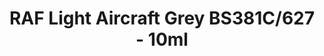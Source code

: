 ---
layout: product
title: "RAF Light Aircraft Grey BS381C/627 - 10ml"
price: "330" 
desc: "Nitro 10mL"
img_path: "/assets/img/RC298.webp"
brand: "AK "
available: true
special_offer: false
new: false
soon: false
cat: "020000"
subcat: "020200"
subsubcat: "020201"
sifra: "RC298"
popular: false
spec: false
---